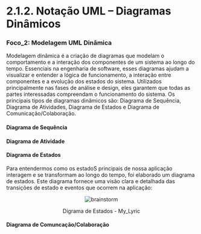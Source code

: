# 2.1.2. Notação UML – Diagramas Dinâmicos

### Foco_2: Modelagem UML Dinâmica

Modelagem dinâmica é a criação de diagramas que modelam o comportamento e a interação dos componentes de um sistema ao longo do tempo. Essenciais na engenharia de software, esses diagramas ajudam a visualizar e entender a lógica de funcionamento, a interação entre componentes e a evolução dos estados do sistema. Utilizados principalmente nas fases de análise e design, eles garantem que todas as partes interessadas compreendam o funcionamento do sistema. Os principais tipos de diagramas dinâmicos são: Diagrama de Sequência, Diagrama de Atividades, Diagrama de Estados e Diagrama de Comunicação/Colaboração.

#### Diagrama de Sequência

#### Diagrama de Atividade

#### Diagrama de Estados
Para entendermos como os estadoS principais de nossa aplicação interagem e se transformam ao longo do tempo, foi elaborado um diagrama de estados. Este diagrama fornece uma visão clara e detalhada das transições de estado e eventos que ocorrem na aplicação:

<figure align="center">

  ![brainstorm](../assets/uml/DiagramaEstadados)
  <figcaption>Digrama de Estados - My_Lyric</figcaption>
</figure>

#### Diagrama de Comuncação/Colaboração


